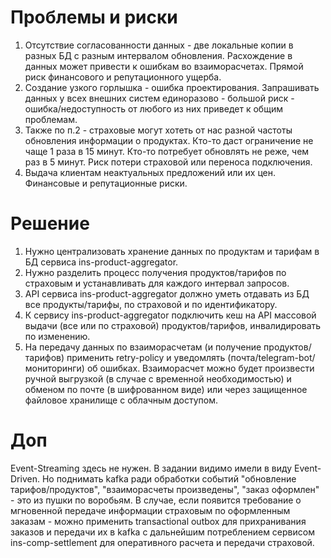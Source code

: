 # Проблемы и риски
1. Отсутствие согласованности данных - две локальные копии в разных БД с разным интервалом обновления. Расхождение в данных может привести к ошибкам во взаиморасчетах. Прямой риск финансового и репутационного ущерба.
2. Создание узкого горлышка - ошибка проектирования. Запрашивать данных у всех внешних систем единоразово - большой риск - ошибка/недоступность от любого из них приведет к общим проблемам.
3. Также по п.2 - страховые могут хотеть от нас разной частоты обновления информации о продуктах. Кто-то даст ограничение не чаще 1 раза в 15 минут. Кто-то потребует обновлять не реже, чем раз в 5 минут. Риск потери страховой или переноса подключения.
4. Выдача клиентам неактуальных предложений или их цен. Финансовые и репутационные риски.


# Решение
1. Нужно централизовать хранение данных по продуктам и тарифам в БД сервиса ins-product-aggregator.
2. Нужно разделить процесс получения продуктов/тарифов по страховым и устанавливать для каждого интервал запросов.
3. API сервиса ins-product-aggregator должно уметь отдавать из БД все продукты/тарифы, по страховой и по идентификатору.
4. К сервису ins-product-aggregator подключить кеш на API массовой выдачи (все или по страховой) продуктов/тарифов, инвалидировать по изменению.
5. На передачу данных по взаиморасчетам (и получение продуктов/тарифов) применить retry-policy и уведомлять (почта/telegram-bot/мониторинги) об ошибках. Взаиморасчет можно будет произвести ручной выгрузкой (в случае с временной необходимостью) и обменом по почте (в шифрованном виде) или через защищенное файловое хранилище с облачным доступом.


# Доп
Event-Streaming здесь не нужен. В задании видимо имели в виду Event-Driven.
Но поднимать kafka ради обработки событий "обновление тарифов/продуктов", "взаиморасчеты произведены", "заказ оформлен" - это из пушки по воробьям.
В случае, если появится требование о мгновенной передаче информации страховым по оформленным заказам - можно применить transactional outbox для прихранивания заказов и передачи их в kafka с дальнейшим потреблением сервисом ins-comp-settlement для оперативного расчета и передачи страховой.
